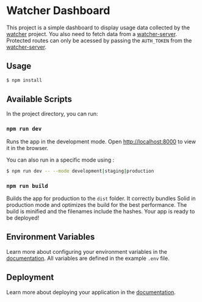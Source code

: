 # Watcher Dashboard

This project is a simple dashboard to display usage data collected by the [watcher](https://github.com/pedrorv/watcher) project. You also need to fetch data from a [watcher-server](https://github.com/pedrorv/watcher-server). Protected routes can only be acessed by passing the `AUTH_TOKEN` from the [watcher-server](https://github.com/pedrorv/watcher-server).

## Usage

```bash
$ npm install
```

## Available Scripts

In the project directory, you can run:

### `npm run dev`

Runs the app in the development mode. Open [http://localhost:8000](http://localhost:8000) to view it in the browser.

You can also run in a specific mode using :

```bash
$ npm run dev -- --mode development|staging|production
```

### `npm run build`

Builds the app for production to the `dist` folder. It correctly bundles Solid in production mode and optimizes the build for the best performance. The build is minified and the filenames include the hashes. Your app is ready to be deployed!

## Environment Variables

Learn more about configuring your environment variables in the [documentation](https://v2.vitejs.dev/guide/env-and-mode.html). All variables are defined in the example `.env` file.

## Deployment

Learn more about deploying your application in the [documentation](https://vitejs.dev/guide/static-deploy.html).
